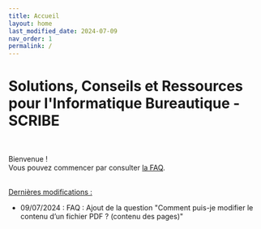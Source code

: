 ```yaml
---
title: Accueil
layout: home
last_modified_date: 2024-07-09
nav_order: 1
permalink: /
---
```


# Solutions, Conseils et Ressources pour l'Informatique Bureautique - SCRIBE

 

Bienvenue !  
Vous pouvez commencer par consulter [la FAQ](/FAQ.html).  
  
&nbsp;    
<u>Dernières modifications :</u>  
- 09/07/2024 : FAQ : Ajout de la question "Comment puis-je modifier le contenu d’un fichier PDF ? (contenu des pages)"

